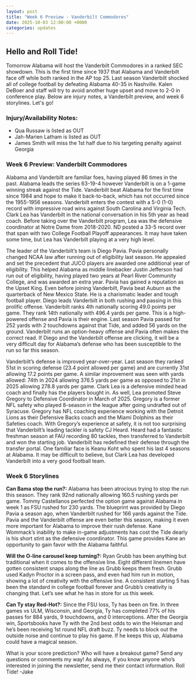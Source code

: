 ```yaml
---
layout: post
title: "Week 6 Preview - Vanderbilt Commodores"
date: 2025-10-03 12:00:00 +0000
categories: updates
---
```


## Hello and Roll Tide!

Tomorrow Alabama will host the Vanderbilt Commodores in a ranked SEC showdown. This is the first time since 1937 that Alabama and Vanderbilt face off while both ranked in the AP top 25. Last season Vanderbilt shocked all of college football by defeating Alabama 40-35 in Nashville. Kalen DeBoer and staff will try to avoid another huge upset and move to 2-0 in conference play. Below are injury notes, a Vanderbilt preview, and week 6 storylines. Let's go!


### Injury/Availability Notes:
-   Qua Russaw is listed as OUT
-   Jah-Marien Latham is listed as OUT
-   James Smith will miss the 1st half due to his targeting penalty against Georgia


### Week 6 Preview: Vanderbilt Commodores 
Alabama and Vanderbilt are familiar foes, having played 86 times in the past. Alabama leads the series 63-19-4 however Vanderbilt is on a 1-game winning streak against the Tide. Vanderbilt beat Alabama for the first time since 1984 and hope to make it back-to-back, which has not occurred since the 1955-1956 seasons. Vanderbilt enters the contest with a 5-0 (1-0) record with impressive road wins against South Carolina and Virginia Tech. Clark Lea has Vanderbilt in the national conversation in his 5th year as head coach. Before taking over the Vanderbilt program, Lea was the defensive coordinator at Notre Dame from 2018-2020. ND posted a 33-5 record over that span with two College Football Playoff appearances. It may have taken some time, but Lea has Vanderbilt playing at a very high level. 

The leader of the Vanderbilt’s team is Diego Pavia. Pavia personally changed NCAA law after running out of eligibility last season. He appealed and set the precedent that JUCO players are awarded one additional year of eligibility. This helped Alabama as middle linebacker Justin Jefferson had run out of eligibility, having played two years at Pearl River Community College, and was awarded an extra year. Pavia has gained a reputation as the Upset King. Even before joining Vanderbilt, Pavia beat Auburn as the quarterback of New Mexico State. He is a charismatic leader and tough football player. Diego leads Vanderbilt in both rushing and passing in this prolific offense. Vanderbilt ranks 4th nationally scoring 49.0 points per game. They rank 14th nationally with 496.4 yards per game. This is a high-powered offense and Pavia is their engine. Last season Pavia passed for 252 yards with 2 touchdowns against that Tide, and added 56 yards on the ground. Vanderbilt runs an option-heavy offense and Pavia often makes the correct read. If Diego and the Vanderbilt offense are clicking, it will be a very difficult day for Alabama’s defense who has been susceptible to the run so far this season.

Vanderbilt’s defense is improved year-over-year. Last season they ranked 51st in scoring defense (23.4 point allowed per game) and are currently 31st allowing 17.2 points per game. A similar improvement was seen with yards allowed: 74th in 2024 allowing 376.5 yards per game as opposed to 21st in 2025 allowing 278.8 yards per game. Clark Lea is a defensive minded head coach and finally has the players bought in. As well, Lea promoted Steve Gregory to Defensive Coordinator in March of 2025. Gregory is a former NFL safety who played 8-season in the league after going undrafted out of Syracuse. Gregory has NFL coaching experience working with the Detroit Lions as their Defensive Backs coach and the Miami Dolphins as their Safeties coach. With Gregory’s experience at safety, it is not too surprising that Vanderbilt’s leading tackler is safety CJ Heard. Heard had a fantastic freshman season at FAU recording 80 tackles, then transferred to Vanderbilt and won the starting job. Vanderbilt has redefined their defense through the transfer portal. One familiar face is Keanu Koht who spent his last 4 seasons at Alabama. It may be difficult to believe, but Clark Lea has developed Vanderbilt into a very good football team.


### Week 6 Storylines
**Can Bama stop the run?:** Alabama has been atrocious trying to stop the run this season. They rank 92nd nationally allowing 160.5 rushing yards per game. Tommy Castellanos perfected the option game against Alabama in week 1 as FSU rushed for 230 yards. The blueprint was provided by Diego Pavia a season ago, when Vanderbilt rushed for 166 yards against the Tide. Pavia and the Vanderbilt offense are even better this season, making it even more important for Alabama to improve their rush defense. Kane Wommack’s inability to make in-game adjustments has cost the Tide dearly is his short stint as the defensive coordinator. This game provides Kane an opportunity to gain favor with the Alabama faithful.

**Will the O-line carousel keep turning?:** Ryan Grubb has been anything but traditional when it comes to the offensive line. Eight different linemen have gotten consistent snaps along the line as Grubb keeps them fresh. Grubb used Kadyn Proctor in a screen pass, and even had him run in motion, showing a lot of creativity with the offensive line. A consistent starting 5 has been the standard in college football forever and Grubb’s creativity is changing that. Let’s see what he has in store for us this week.

**Can Ty stay Red-Hot?:** Since the FSU loss, Ty has been on fire. In three games vs ULM, Wisconsin, and Georgia, Ty has completed 77% of his passes for 884 yards, 9 touchdowns, and 0 interceptions. After the Georgia win, Sportsbooks have Ty with the 2nd best odds to win the Heisman and he’s been receiving 1st round NFL draft buzz. Ty needs to block out the outside noise and continue to play his game. If he keeps this up, Alabama could have a magical season. 

What is your score prediction? Who will have a breakout game? Send any questions or comments my way! As always, if you know anyone who’s interested in joining the newsletter, send me their contact information. 
Roll Tide!
-Jake
